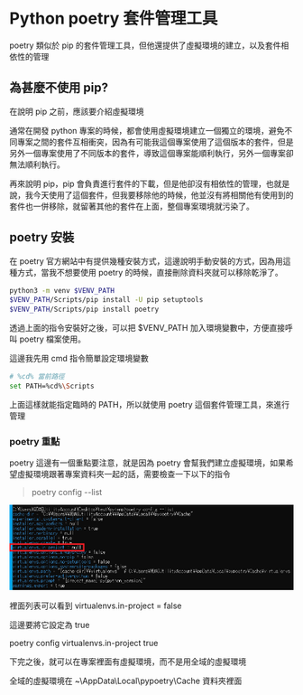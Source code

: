 # Python poetry 套件管理工具

poetry 類似於 pip 的套件管理工具，但他還提供了虛擬環境的建立，以及套件相依性的管理

## 為甚麼不使用 pip?
在說明 pip 之前，應該要介紹虛擬環境

通常在開發 python 專案的時候，都會使用虛擬環境建立一個獨立的環境，避免不同專案之間的套件互相衝突，因為有可能我這個專案使用了這個版本的套件，但是另外一個專案使用了不同版本的套件，導致這個專案能順利執行，另外一個專案卻無法順利執行。

再來說明 pip，pip 會負責進行套件的下載，但是他卻沒有相依性的管理，也就是說，我今天使用了這個套件，但我要移除他的時候，他並沒有將相關他有使用到的套件也一併移除，就留著其他的套件在上面，整個專案環境就污染了。

## poetry 安裝
在 poetry 官方網站中有提供幾種安裝方式，這邊說明手動安裝的方式，因為用這種方式，當我不想要使用 poetry 的時候，直接刪除資料夾就可以移除乾淨了。

```sh
python3 -m venv $VENV_PATH
$VENV_PATH/Scripts/pip install -U pip setuptools
$VENV_PATH/Scripts/pip install poetry
```

透過上面的指令安裝好之後，可以把 $VENV_PATH 加入環境變數中，方便直接呼叫 poetry 檔案使用。

這邊我先用 cmd 指令簡單設定環境變數
```sh
# %cd% 當前路徑
set PATH=%cd%\Scripts
```

上面這樣就能指定臨時的 PATH，所以就使用 poetry 這個套件管理工具，來進行管理

### poetry 重點
poetry 這邊有一個重點要注意，就是因為 poetry 會幫我們建立虛擬環境，如果希望虛擬環境跟著專案資料夾一起的話，需要檢查一下以下的指令

> poetry config --list

![](images/image1.png)

裡面列表可以看到 virtualenvs.in-project = false

這邊要將它設定為 true

poetry config virtualenvs.in-project true

下完之後，就可以在專案裡面有虛擬環境，而不是用全域的虛擬環境

全域的虛擬環境在 ~\AppData\Local\pypoetry\Cache 資料夾裡面
